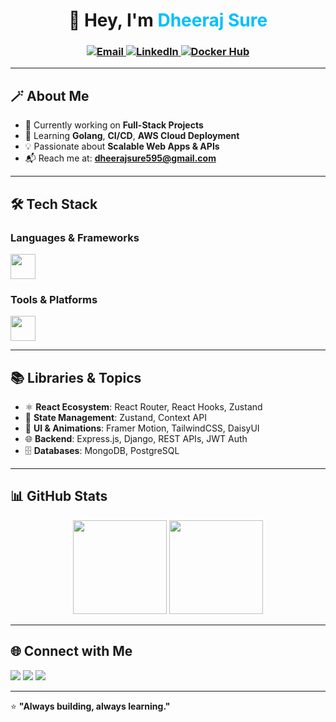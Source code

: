 <!-- Banner / Greeting -->
<h1 align="center">👋 Hey, I'm <span style="color:#00BFFF">Dheeraj Sure</span></h1>
<h3 align="center"> <a href="mailto:dheerajsure595@gmail.com">
    <img src="https://img.shields.io/badge/Email-D14836?style=for-the-badge&logo=gmail&logoColor=white" alt="Email" />
  </a>
  <a href="https://linkedin.com/in/YOUR-LINKEDIN" target="_blank">
    <img src="https://img.shields.io/badge/LinkedIn-0077b5?style=for-the-badge&logo=linkedin&logoColor=white" alt="LinkedIn" />
  </a>
  <a href="https://hub.docker.com/u/YOUR-DOCKER-USERNAME" target="_blank">
    <img src="https://img.shields.io/badge/Docker-2496ED?style=for-the-badge&logo=docker&logoColor=white" alt="Docker Hub" />
  </a>
</h3>

---

## 🪄 About Me
- 🔭 Currently working on **Full-Stack Projects**
- 🌱 Learning **Golang**, **CI/CD**, **AWS Cloud Deployment**
- 💡 Passionate about **Scalable Web Apps & APIs**
- 📬 Reach me at: **dheerajsure595@gmail.com**

---

## 🛠️ Tech Stack

### **Languages & Frameworks**
<p align="left">
  <img src="https://skillicons.dev/icons?i=react,js,ts,html,css,tailwind,nodejs,express,django,mongodb,postgres,go,python" height="40"/>
</p>

### **Tools & Platforms**
<p align="left">
  <img src="https://skillicons.dev/icons?i=git,github,docker,postman,vscode,aws" height="40"/>
</p>

---

## 📚 Libraries & Topics
- ⚛ **React Ecosystem**: React Router, React Hooks, Zustand  
- 🧠 **State Management**: Zustand, Context API  
- 🎨 **UI & Animations**: Framer Motion, TailwindCSS, DaisyUI  
- 🌐 **Backend**: Express.js, Django, REST APIs, JWT Auth  
- 🗄 **Databases**: MongoDB, PostgreSQL  

---

## 📊 GitHub Stats
<p align="center">
  <img src="https://github-readme-stats.vercel.app/api?username=dheerajsure&show_icons=true&theme=tokyonight" height="150" />
  <img src="https://github-readme-stats.vercel.app/api/top-langs/?username=dheerajsure&layout=compact&theme=tokyonight" height="150" />
</p>

---

## 🌐 Connect with Me
<p align="left">
  <a href="mailto:dheerajsure595@gmail.com"><img src="https://img.shields.io/badge/Email-D14836?style=for-the-badge&logo=gmail&logoColor=white" /></a>
  <a href="https://linkedin.com/in/YOUR-LINKEDIN" target="_blank"><img src="https://img.shields.io/badge/LinkedIn-0077b5?style=for-the-badge&logo=linkedin&logoColor=white" /></a>
  <a href="https://github.com/dheerajsure" target="_blank"><img src="https://img.shields.io/badge/GitHub-000?style=for-the-badge&logo=github&logoColor=white" /></a>
</p>

---

⭐ **"Always building, always learning."**
